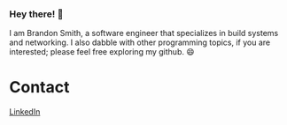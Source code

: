 ### Hey there! 👋
I am Brandon Smith, a software engineer that specializes in build systems and networking. I also dabble with other programming topics, if you are interested; please feel free exploring my github. 😄

# Contact
[LinkedIn](https://www.linkedin.com/in/brandon-smith-compsci/)
<!--
**bsmithcompsci/bsmithcompsci** is a ✨ _special_ ✨ repository because its `README.md` (this file) appears on your GitHub profile.

Here are some ideas to get you started:

- 🔭 I’m currently working on ...
- 🌱 I’m currently learning ...
- 👯 I’m looking to collaborate on ...
- 🤔 I’m looking for help with ...
- 💬 Ask me about ...
- 📫 How to reach me: ...
- 😄 Pronouns: ...
- ⚡ Fun fact: ...
-->
